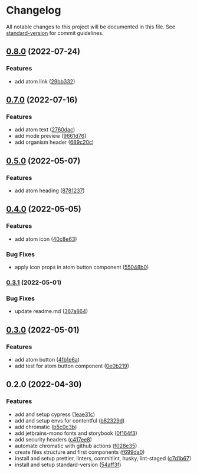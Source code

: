 # Changelog

All notable changes to this project will be documented in this file. See [standard-version](https://github.com/conventional-changelog/standard-version) for commit guidelines.

## [0.8.0](https://github.com/jcarlos0511/personal-site/compare/v0.7.0...v0.8.0) (2022-07-24)


### Features

* add atom link ([29bb332](https://github.com/jcarlos0511/personal-site/commit/29bb332b1a1cc49e517e8b0207c947409d3cc7ed))

## [0.7.0](https://github.com/jcarlos0511/personal-site/compare/v0.5.0...v0.7.0) (2022-07-16)


### Features

* add atom text ([2760dac](https://github.com/jcarlos0511/personal-site/commit/2760dacaa330a729f0c7dc57154dd163b46fc226))
* add mode preview ([9661d76](https://github.com/jcarlos0511/personal-site/commit/9661d76e607d8bd639d26be7299f1046daa2ed55))
* add organism header ([689c20c](https://github.com/jcarlos0511/personal-site/commit/689c20ce81275098dcc247cfd1f565fc360dd433))

## [0.5.0](https://github.com/jcarlos0511/personal-site/compare/v0.4.0...v0.5.0) (2022-05-07)


### Features

* add atom heading ([8781237](https://github.com/jcarlos0511/personal-site/commit/87812376aa0cb4e59d3151b97a76f9be5f7ca7cc))

## [0.4.0](https://github.com/jcarlos0511/personal-site/compare/v0.3.1...v0.4.0) (2022-05-05)


### Features

* add atom icon ([40c8e63](https://github.com/jcarlos0511/personal-site/commit/40c8e6339d3b980eedcbb98f0e3a041a5be8cfe8))


### Bug Fixes

* apply icon props in atom button component ([55048b0](https://github.com/jcarlos0511/personal-site/commit/55048b077831517ea7a3cb49c4ac9328a771130d))

### [0.3.1](https://github.com/jcarlos0511/personal-site/compare/v0.3.0...v0.3.1) (2022-05-01)


### Bug Fixes

* update readme.md ([367a864](https://github.com/jcarlos0511/personal-site/commit/367a864d0b25bd3a19f3ba1a9a3e8074d802fbe4))

## [0.3.0](https://github.com/jcarlos0511/personal-site/compare/v0.2.0...v0.3.0) (2022-05-01)


### Features

* add atom button ([4fb1e6a](https://github.com/jcarlos0511/personal-site/commit/4fb1e6a262dc04c2e929e0d9a20ab694449bff3c))
* add test for atom button component ([0e0b219](https://github.com/jcarlos0511/personal-site/commit/0e0b219a7c3194b71ca06fc09587999339ff3982))

## 0.2.0 (2022-04-30)


### Features

* add and setup cypress ([1eae31c](https://github.com/jcarlos0511/personal-site/commit/1eae31cb474ff164819f78fcf5fc898eb806bbf2))
* add and setup envs for contentful ([b82329d](https://github.com/jcarlos0511/personal-site/commit/b82329db3dcf1fcd8bf6a9a3630437dd8b288a00))
* add chromatic ([b5c0c3b](https://github.com/jcarlos0511/personal-site/commit/b5c0c3b1301c2f7dd00fd8798a49ffa31216f75b))
* add jetbrains-mono fonts and storybook ([0f164f3](https://github.com/jcarlos0511/personal-site/commit/0f164f361ac8c53c8658e52fae4ccd1d53627618))
* add security headers ([c417ee8](https://github.com/jcarlos0511/personal-site/commit/c417ee850b1221f5e47a7189dbea6bc712fb1993))
* automate chromatic with github actions ([f028e35](https://github.com/jcarlos0511/personal-site/commit/f028e3543871d98dd8ac2fcd3e38e7dee853a467))
* create files structure and first components ([f699da0](https://github.com/jcarlos0511/personal-site/commit/f699da03998d1ab0cd37efd5ec7f359688e1091c))
* install and setup prettier, linters, commitlint, husky, lint-staged ([c7d1b67](https://github.com/jcarlos0511/personal-site/commit/c7d1b67c5804fde8356c786081637a296180ad30))
* install and setup standard-version ([54aff3f](https://github.com/jcarlos0511/personal-site/commit/54aff3f43d4e6a32919bd99319fd14526693b2f5))
